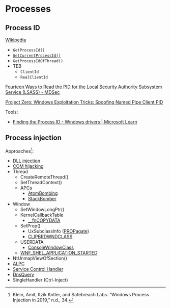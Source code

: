 # Processes
## Process ID
[Wikipedia](https://en.wikipedia.org/wiki/Process_identifier#Microsoft_Windows)

- `GetProcessId()`
- [`GetCurrentProcessId()`](https://learn.microsoft.com/en-us/windows/win32/api/processthreadsapi/nf-processthreadsapi-getcurrentprocessid)
- `GetProcessIdOfThread()`
- TEB
  - `ClientId`
  - `RealClientId`

[Fourteen Ways to Read the PID for the Local Security Authority Subsystem Service (LSASS) - MDSec](https://www.mdsec.co.uk/2022/08/fourteen-ways-to-read-the-pid-for-the-local-security-authority-subsystem-service-lsass/)

[Project Zero: Windows‌ ‌Exploitation‌ ‌Tricks:‌ ‌Spoofing‌ ‌Named‌ ‌Pipe‌ ‌Client‌ ‌PID‌](https://googleprojectzero.blogspot.com/2019/09/windows-exploitation-tricks-spoofing.html)

Tools:
- [Finding the Process ID - Windows drivers | Microsoft Learn](https://learn.microsoft.com/en-us/windows-hardware/drivers/debugger/finding-the-process-id)

## Process injection
Approaches[^inject-2019]:
- [DLL injection](DLLs/README.md#dll-injection)
- [COM hijacking](../../Applications/API/COM/README.md#hijacking)
- Thread
  - CreateRemoteThread()
  - SetThreadContext()
  - [APCs](../Traps/Asynchronous%20Procedure%20Calls.md)
    - [AtomBombing](https://www.fortinet.com/blog/threat-research/atombombing-brand-new-code-injection-technique-for-windows)
    - [StackBomber](https://www.blackhat.com/docs/eu-15/materials/eu-15-Chen-Hey-Man-Have-You-Forgotten-To-Initialize-Your-Memory.pdf)
- Window
  - SetWindowLongPtr()
  - KernelCallbackTable
    - [__fnCOPYDATA](https://www.microsoft.com/security/blog/2018/03/01/finfisher-exposed-a-researchers-tale-of-defeating-traps-tricks-and-complex-virtual-machines/)
  - SetProp()
    - UxSubclassInfo ([PROPagate](http://www.hexacorn.com/blog/2017/10/26/propagate-a-new-code-injection-trick/))
    - [CLIPBRDWNDCLASS](https://modexp.wordpress.com/2019/05/24/4066/)
  - USERDATA
    - [ConsoleWindowClass](https://modexp.wordpress.com/2018/09/12/process-injection-user-data/)
  - [WNF_SHEL_APPLICATION_STARTED](http://www.hexacorn.com/blog/2019/06/12/code-execution-via-surgical-callback-overwrites-e-g-dns-memory-functions/)
- NtUnmapViewOfSection()
- [ALPC](https://modexp.wordpress.com/2019/03/07/process-injection-print-spooler/)
- [Service Control Handler](https://modexp.wordpress.com/2018/08/30/windows-process-injection-control-handler/)
- [DnsQuery](http://www.hexacorn.com/blog/2019/06/12/code-execution-via-surgical-callback-overwrites-e-g-dns-memory-functions/)
- SingleHandler (Ctrl-Inject)

[^inject-2019]: Klein, Amit, Itzik Kotler, and Safebreach Labs. “Windows Process Injection in 2019,” n.d., 34.